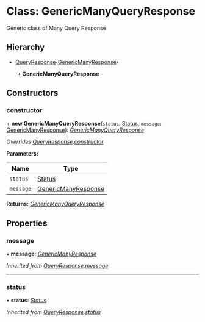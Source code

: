 # Class: GenericManyQueryResponse

Generic class of Many Query Response

## Hierarchy

* [QueryResponse](queryresponse.md)‹[GenericManyResponse](../interfaces/genericmanyresponse.md)›

  ↳ **GenericManyQueryResponse**

## Constructors

###  constructor

\+ **new GenericManyQueryResponse**(`status`: [Status](../globals.md#status), `message`: [GenericManyResponse](../interfaces/genericmanyresponse.md)): *[GenericManyQueryResponse](genericmanyqueryresponse.md)*

*Overrides [QueryResponse](queryresponse.md).[constructor](queryresponse.md#constructor)*

**Parameters:**

Name | Type |
------ | ------ |
`status` | [Status](../globals.md#status) |
`message` | [GenericManyResponse](../interfaces/genericmanyresponse.md) |

**Returns:** *[GenericManyQueryResponse](genericmanyqueryresponse.md)*

## Properties

###  message

• **message**: *[GenericManyResponse](../interfaces/genericmanyresponse.md)*

*Inherited from [QueryResponse](queryresponse.md).[message](queryresponse.md#message)*

___

###  status

• **status**: *[Status](../globals.md#status)*

*Inherited from [QueryResponse](queryresponse.md).[status](queryresponse.md#status)*

